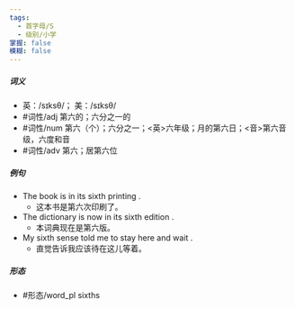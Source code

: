 ```yaml
---
tags:
  - 首字母/S
  - 级别/小学
掌握: false
模糊: false
---
```

##### 词义
- 英：/sɪksθ/； 美：/sɪksθ/
- #词性/adj  第六的；六分之一的
- #词性/num  第六（个）；六分之一；<英>六年级；月的第六日；<音>第六音级，六度和音
- #词性/adv  第六；居第六位
##### 例句
- The book is in its sixth printing .
	- 这本书是第六次印刷了。
- The dictionary is now in its sixth edition .
	- 本词典现在是第六版。
- My sixth sense told me to stay here and wait .
	- 直觉告诉我应该待在这儿等着。
##### 形态
- #形态/word_pl sixths

